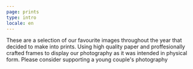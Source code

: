 ```yaml
---
page: prints
type: intro
locale: en
---
```

These are a selection of our favourite images throughout the year that decided to make into prints.
Using high quality paper and proffesionally crafted frames to display our photography as it was intended in physical form.
Please consider supporting a young couple's photography